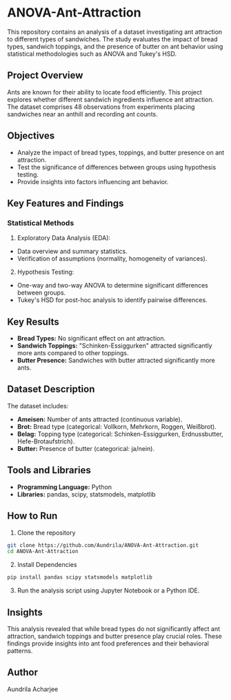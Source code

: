 # ANOVA-Ant-Attraction
This repository contains an analysis of a dataset investigating ant attraction to different types of sandwiches. The study evaluates the impact of bread types, sandwich toppings, and the presence of butter on ant behavior using statistical methodologies such as ANOVA and Tukey's HSD.

## Project Overview
Ants are known for their ability to locate food efficiently. This project explores whether different sandwich ingredients influence ant attraction. The dataset comprises 48 observations from experiments placing sandwiches near an anthill and recording ant counts.

## Objectives
- Analyze the impact of bread types, toppings, and butter presence on ant attraction.
- Test the significance of differences between groups using hypothesis testing.
- Provide insights into factors influencing ant behavior.

## Key Features and Findings
### Statistical Methods
1. Exploratory Data Analysis (EDA):
  - Data overview and summary statistics.
  - Verification of assumptions (normality, homogeneity of variances).
    
2. Hypothesis Testing:
  - One-way and two-way ANOVA to determine significant differences between groups.
  - Tukey's HSD for post-hoc analysis to identify pairwise differences.
## Key Results
- **Bread Types:** No significant effect on ant attraction.
- **Sandwich Toppings:** "Schinken-Essiggurken" attracted significantly more ants compared to other toppings.
- **Butter Presence:** Sandwiches with butter attracted significantly more ants.

## Dataset Description
The dataset includes:

- **Ameisen:** Number of ants attracted (continuous variable).
- **Brot:** Bread type (categorical: Vollkorn, Mehrkorn, Roggen, Weißbrot).
- **Belag:** Topping type (categorical: Schinken-Essiggurken, Erdnussbutter, Hefe-Brotaufstrich).
- **Butter:** Presence of butter (categorical: ja/nein).

## Tools and Libraries
- **Programming Language:** Python
- **Libraries:** pandas, scipy, statsmodels, matplotlib

## How to Run
1. Clone the repository
```bash
git clone https://github.com/Aundrila/ANOVA-Ant-Attraction.git  
cd ANOVA-Ant-Attraction  
```
2. Install Dependencies
```bash
pip install pandas scipy statsmodels matplotlib  
```
3. Run the analysis script using Jupyter Notebook or a Python IDE.

## Insights
This analysis revealed that while bread types do not significantly affect ant attraction, sandwich toppings and butter presence play crucial roles. These findings provide insights into ant food preferences and their behavioral patterns.

## Author
Aundrila Acharjee

